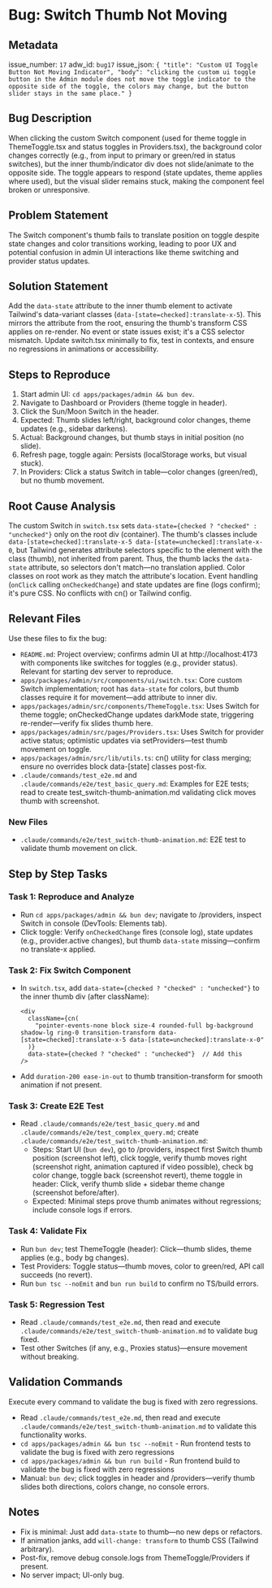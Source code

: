 # Bug: Switch Thumb Not Moving

## Metadata

issue_number: `17`
adw_id: `bug17`
issue_json: `{ "title": "Custom UI Toggle Button Not Moving Indicator", "body": "clicking the custom ui toggle button in the Admin module does not move the toggle indicator to the opposite side of the toggle, the colors may change, but the button slider stays in the same place." }`

## Bug Description

When clicking the custom Switch component (used for theme toggle in ThemeToggle.tsx and status toggles in Providers.tsx), the background color changes correctly (e.g., from input to primary or green/red in status switches), but the inner thumb/indicator div does not slide/animate to the opposite side. The toggle appears to respond (state updates, theme applies where used), but the visual slider remains stuck, making the component feel broken or unresponsive.

## Problem Statement

The Switch component's thumb fails to translate position on toggle despite state changes and color transitions working, leading to poor UX and potential confusion in admin UI interactions like theme switching and provider status updates.

## Solution Statement

Add the `data-state` attribute to the inner thumb element to activate Tailwind's data-variant classes (`data-[state=checked]:translate-x-5`). This mirrors the attribute from the root, ensuring the thumb's transform CSS applies on re-render. No event or state issues exist; it's a CSS selector mismatch. Update switch.tsx minimally to fix, test in contexts, and ensure no regressions in animations or accessibility.

## Steps to Reproduce

1. Start admin UI: `cd apps/packages/admin && bun dev`.
2. Navigate to Dashboard or Providers (theme toggle in header).
3. Click the Sun/Moon Switch in the header.
4. Expected: Thumb slides left/right, background color changes, theme updates (e.g., sidebar darkens).
5. Actual: Background changes, but thumb stays in initial position (no slide).
6. Refresh page, toggle again: Persists (localStorage works, but visual stuck).
7. In Providers: Click a status Switch in table—color changes (green/red), but no thumb movement.

## Root Cause Analysis

The custom Switch in `switch.tsx` sets `data-state={checked ? "checked" : "unchecked"}` only on the root div (container). The thumb's classes include `data-[state=checked]:translate-x-5 data-[state=unchecked]:translate-x-0`, but Tailwind generates attribute selectors specific to the element with the class (thumb), not inherited from parent. Thus, the thumb lacks the `data-state` attribute, so selectors don't match—no translation applied. Color classes on root work as they match the attribute's location. Event handling (`onClick` calling `onCheckedChange`) and state updates are fine (logs confirm); it's pure CSS. No conflicts with cn() or Tailwind config.

## Relevant Files

Use these files to fix the bug:

- `README.md`: Project overview; confirms admin UI at http://localhost:4173 with components like switches for toggles (e.g., provider status). Relevant for starting dev server to reproduce.
- `apps/packages/admin/src/components/ui/switch.tsx`: Core custom Switch implementation; root has `data-state` for colors, but thumb classes require it for movement—add attribute to inner div.
- `apps/packages/admin/src/components/ThemeToggle.tsx`: Uses Switch for theme toggle; onCheckedChange updates darkMode state, triggering re-render—verify fix slides thumb here.
- `apps/packages/admin/src/pages/Providers.tsx`: Uses Switch for provider active status; optimistic updates via setProviders—test thumb movement on toggle.
- `apps/packages/admin/src/lib/utils.ts`: cn() utility for class merging; ensure no overrides block data-[state] classes post-fix.
- `.claude/commands/test_e2e.md` and `.claude/commands/e2e/test_basic_query.md`: Examples for E2E tests; read to create test_switch-thumb-animation.md validating click moves thumb with screenshot.

### New Files

- `.claude/commands/e2e/test_switch-thumb-animation.md`: E2E test to validate thumb movement on click.

## Step by Step Tasks

### Task 1: Reproduce and Analyze

- Run `cd apps/packages/admin && bun dev`; navigate to /providers, inspect Switch in console (DevTools: Elements tab).
- Click toggle: Verify `onCheckedChange` fires (console log), state updates (e.g., provider.active changes), but thumb `data-state` missing—confirm no translate-x applied.

### Task 2: Fix Switch Component

- In `switch.tsx`, add `data-state={checked ? "checked" : "unchecked"}` to the inner thumb div (after className):
  ```
  <div
    className={cn(
      "pointer-events-none block size-4 rounded-full bg-background shadow-lg ring-0 transition-transform data-[state=checked]:translate-x-5 data-[state=unchecked]:translate-x-0"
    )}
    data-state={checked ? "checked" : "unchecked"}  // Add this
  />
  ```
- Add `duration-200 ease-in-out` to thumb transition-transform for smooth animation if not present.

### Task 3: Create E2E Test

- Read `.claude/commands/e2e/test_basic_query.md` and `.claude/commands/e2e/test_complex_query.md`; create `.claude/commands/e2e/test_switch-thumb-animation.md`:
  - Steps: Start UI (`bun dev`), go to /providers, inspect first Switch thumb position (screenshot left), click toggle, verify thumb moves right (screenshot right, animation captured if video possible), check bg color change, toggle back (screenshot revert), theme toggle in header: Click, verify thumb slide + sidebar theme change (screenshot before/after).
  - Expected: Minimal steps prove thumb animates without regressions; include console logs if errors.

### Task 4: Validate Fix

- Run `bun dev`; test ThemeToggle (header): Click—thumb slides, theme applies (e.g., body bg changes).
- Test Providers: Toggle status—thumb moves, color to green/red, API call succeeds (no revert).
- Run `bun tsc --noEmit` and `bun run build` to confirm no TS/build errors.

### Task 5: Regression Test

- Read `.claude/commands/test_e2e.md`, then read and execute `.claude/commands/e2e/test_switch-thumb-animation.md` to validate bug fixed.
- Test other Switches (if any, e.g., Proxies status)—ensure movement without breaking.

## Validation Commands

Execute every command to validate the bug is fixed with zero regressions.

- Read `.claude/commands/test_e2e.md`, then read and execute `.claude/commands/e2e/test_switch-thumb-animation.md` to validate this functionality works.
- `cd apps/packages/admin && bun tsc --noEmit` - Run frontend tests to validate the bug is fixed with zero regressions
- `cd apps/packages/admin && bun run build` - Run frontend build to validate the bug is fixed with zero regressions
- Manual: `bun dev`; click toggles in header and /providers—verify thumb slides both directions, colors change, no console errors.

## Notes

- Fix is minimal: Just add `data-state` to thumb—no new deps or refactors.
- If animation janks, add `will-change: transform` to thumb CSS (Tailwind arbitrary).
- Post-fix, remove debug console.logs from ThemeToggle/Providers if present.
- No server impact; UI-only bug.